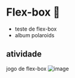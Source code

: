 # Flex-box 🤗
* teste de flex-box
* album polaroids

## atividade 
  jogo de flex-box
  ![image](https://github.com/user-attachments/assets/0ee8a927-e9af-4e43-9558-0904459d448f)
